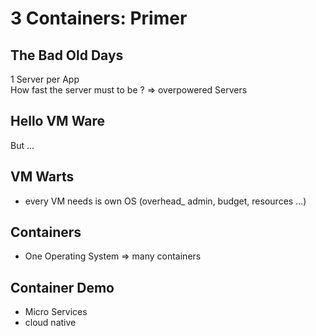 # 3 Containers: Primer

## The Bad Old Days

1 Server per App  
How fast the server must to be ? => overpowered Servers

## Hello VM Ware

But ...

## VM Warts

* every VM needs is own OS (overhead_ admin, budget, resources ...)

## Containers

* One Operating System => many containers

## Container Demo

* Micro Services
* cloud native



